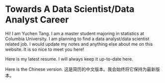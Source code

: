 # Towards A Data Scientist/Data Analyst Career

Hi! I am Yuchen Tang. I am a master student majoring in statistics at Columbia University. I am planning to find a data analyst/data scientist related job. I would update my notes and anything else about me on this website. It is so nice to meet you here!

Here is my latest resume. I will always keep it up-to-date here.

<object data="assets/files/Yuchen_Tang_ColumbiaU_StatisticsMA.pdf" type="application/pdf" width="95%" height="800px">
</object>

<!--
; <iframe src="https://www.xmind.net/embed/iR7YAt" width="900px" height="540px" frameborder="0" scrolling="no"></iframe>
-->

Here is the Chinese version. 这是简历的中文版本。我会始终将它保持为最新版本。

<object data="assets/files/唐雨辰_哥伦比亚大学_统计学硕士.pdf" type="application/pdf" width="95%" height="800px">
</object>
